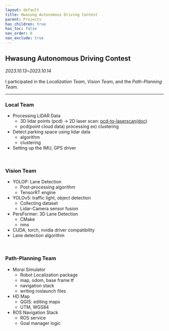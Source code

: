 ```yaml
---
layout: default
title: Hwasung Autonomous Driving Contest
parent: Projects
has_children: true
has_toc: false
nav_order: 0
nav_exclude: true
---
```


## Hwasung Autonomous Driving Contest

_2023.10.13~2023.10.14_  
<br>
I participated in the *Localization Team*, *Vision Team*, and the *Path-Planning Team*. 

---

### Local Team

- Processing LiDAR Data
  - 3D lidar points (pcd) → 2D laser scan: [pcd-to-laserscan(doc)](https://www.notion.so/pcd-to-laserscan-a65a06f5dbe3456f82467b6c2707aaef?pvs=21)
  - pcd(point cloud data) processing ex) clustering
- Detect parking space using lidar data
  - algorithm
  - clustering
- Setting up the IMU, GPS driver

<br>

### Vision Team

- YOLOP: Lane Detection
  - Post-processing algorithm
  - TensorRT engine
- YOLOv5: traffic light, object detection
  - Collecting dataset
  - Lidar-Camera sensor fusion
- PersFormer: 3D Lane Detection
  - CMake
  - nms
- CUDA, torch, nvidia driver compatibility
- Lane detection algorithm

<br>

### Path-Planning Team

- Morai Simulator
  - Robot Localization package
  - map, odom, base frame tf
  - navigation stack
  - writing roslaunch files
- HD Map
  - QGIS: editing maps
  - UTM, WGS84
- ROS Navigation Stack
  - ROS service
  - Goal manager logic
